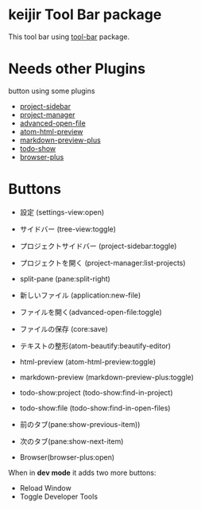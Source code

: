 # keijir Tool Bar package

This tool bar using [tool-bar](https://atom.io/packages/tool-bar) package.

# Needs other Plugins
button using some plugins
* [project-sidebar](https://atom.io/packages/project-sidebar)
* [project-manager](https://atom.io/packages/project-manager)
* [advanced-open-file](https://atom.io/packages/advanced-open-file)
* [atom-html-preview](https://atom.io/packages/atom-html-preview)
* [markdown-preview-plus](https://atom.io/packages/markdown-preview-plus)
* [todo-show](https://atom.io/packages/todo-show)
* [browser-plus](https://atom.io/packages/browser-plus)

# Buttons

* 設定 (settings-view:open)

* サイドバー (tree-view:toggle)
* プロジェクトサイドバー (project-sidebar:toggle)
* プロジェクトを開く (project-manager:list-projects)
* split-pane (pane:split-right)

* 新しいファイル (application:new-file)
* ファイルを開く(advanced-open-file:toggle)
* ファイルの保存 (core:save)

* テキストの整形(atom-beautify:beautify-editor)
* html-preview (atom-html-preview:toggle)
* markdown-preview (markdown-preview-plus:toggle)

* todo-show:project (todo-show:find-in-project)
* todo-show:file (todo-show:find-in-open-files)

* 前のタブ(pane:show-previous-item))
* 次のタブ(pane:show-next-item)
* Browser(browser-plus:open)

When in **dev mode** it adds two more buttons:

* Reload Window
* Toggle Developer Tools
